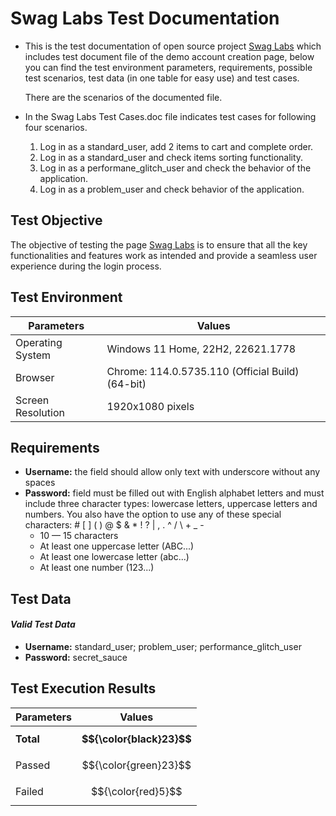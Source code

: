 # Swag Labs Test Documentation
- This is the test documentation of open source project [Swag Labs](https://www.saucedemo.com) which includes test document file of the demo account creation page, below you can find the test environment parameters, requirements, possible test scenarios, test data (in one table for easy use) and test cases.

  There are the scenarios of the documented file.
- In the Swag Labs Test Cases.doc file indicates test cases for following four scenarios.
  
  1. Log in as a standard_user, add 2 items to cart and complete order.
  2. Log in as a standard_user and check items sorting functionality.
  3. Log in as a performane_glitch_user and check the behavior of the application.
  4. Log in as a problem_user and check behavior of the application.

## **Test Objective**
 
The objective of testing the page [Swag Labs](https://www.saucedemo.com) is to ensure that all the key functionalities and features work as intended and provide a seamless user experience during the login process.

## **Test Environment**
Parameters | Values | 
--- | --- |
Operating System | Windows 11 Home, 22H2, 22621.1778 |
Browser | Chrome: 114.0.5735.110 (Official Build) (64-bit) |
Screen Resolution | 1920x1080 pixels |

## **Requirements**

- **Username:** the field should allow only text with underscore without any spaces
- **Password:** field must be filled out with English alphabet letters and must include three character types: lowercase letters, uppercase letters and numbers. You also have the option to use any of these special characters: # [ ] ( ) @ $ & * ! ? | , . ^ / \ + _ -
   - 10 — 15 characters
   - At least one uppercase letter (ABC...)
   - At least one lowercase letter (abc...)
   - At least one number (123...)


## **Test Data**
#### _Valid Test Data_
  - **Username:** standard_user; problem_user; performance_glitch_user
  - **Password:** secret_sauce

## **Test Execution Results**
Parameters | Values | 
--- | --- |
**Total** | **$${\color{black}23}$$** |
Passed | $${\color{green}23}$$ |
Failed | $${\color{red}5}$$ |


